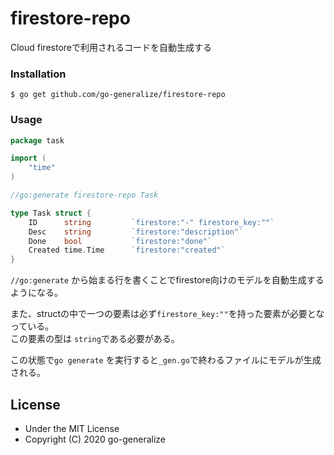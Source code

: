 # firestore-repo

Cloud firestoreで利用されるコードを自動生成する

### Installation
```console
$ go get github.com/go-generalize/firestore-repo
```

### Usage

```go
package task

import (
	"time"
)

//go:generate firestore-repo Task

type Task struct {
	ID      string         `firestore:"-" firestore_key:""`
	Desc    string         `firestore:"description"`
	Done    bool           `firestore:"done"`
	Created time.Time      `firestore:"created"`
}
```
`//go:generate` から始まる行を書くことでfirestore向けのモデルを自動生成するようになる。

また、structの中で一つの要素は必ず`firestore_key:""`を持った要素が必要となっている。  
この要素の型は `string`である必要がある。

この状態で`go generate` を実行すると`_gen.go`で終わるファイルにモデルが生成される。

## License
- Under the MIT License
- Copyright (C) 2020 go-generalize